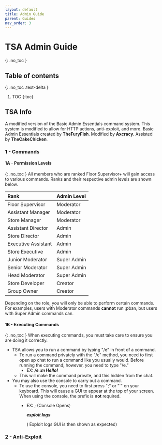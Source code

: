 ```yaml
---
layout: default
title: Admin Guide
parent: Guides
nav_order: 3
---
```


# TSA Admin Guide
{: .no_toc }

## Table of contents
{: .no_toc .text-delta }

1. TOC
{:toc}

## TSA Info 
A modified version of the Basic Admin Essentials command system. This system is modified to allow for HTTP actions, anti-exploit, and more. Basic Admin Essentials created by **TheFuryFish**. Modified by **Axcracy**. Assisted by **TheCakeChicken**.

### 1 - Commands
#### 1A - Permission Levels
{: .no_toc }
All members who are ranked Floor Supervisor+ will gain access to various commands. Ranks and their respective admin levels are shown below. 

| Rank        | Admin Level         | 
|:-------------|:------------------|
| Floor Supervisor           | Moderator | 
| Assistant Manager | Moderator   | 
| Store Manager           | Moderator     | 
| Assistant Director          | Admin | 
| Store Director           | Admin | 
| Executive Assistant           | Admin | 
| Store Executive         | Admin | 
| Junior Moderator           | Super Admin | 
| Senior Moderator          | Super Admin | 
| Head Moderator           | Super Admin | 
| Store Developer          | Creator | 
| Group Owner           | Creator | 

Depending on the role, you will only be able to perform certain commands. For examples, users with Moderator commands **cannot** run ;pban, but users with Super Admin commands can. 

#### 1B - Executing Commands
{: .no_toc }
When executing commands, you must take care to ensure you are doing it correctly. 

* TSA allows you to run a command by typing "/e" in front of a command. 
  * To run a command privately with the "/e" method, you need to first open up chat to run a command like you usually would. Before running the command, however, you need to type "/e."
    * EX:  **_/e :m Hello!_**
  * This will make the command private, and this hidden from the chat. 
* You may also use the console to carry out a command. 
  * To use the console, you need to first press ";" or "'" on your keyboard. This will cause a GUI to appear at the top of your screen. When using the console, the prefix is **not** required. 
    * EX: ; (Console Opens) 
      
      **_exploit logs_**

      ( Exploit logs GUI is then shown as expected) 
      
### 2 - Anti-Exploit
